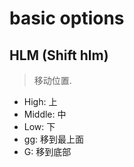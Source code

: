 # basic options

## HLM (Shift hlm)
> 移动位置.

- High: 上
- Middle: 中
- Low: 下
- gg: 移到最上面
- G: 移到底部

## 
